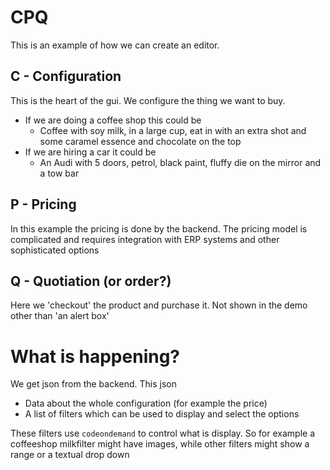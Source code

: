 # CPQ

This is an example of how we can create an editor.

## C - Configuration
This is the heart of the gui. We configure the thing we want to buy. 
* If we are doing a coffee shop this could be 
   * Coffee with soy milk, in a large cup, eat in with an extra shot and some caramel essence and chocolate on the top
* If we are hiring a car it could be
   * An Audi with 5 doors, petrol,  black paint, fluffy die on the mirror and a tow bar
   
## P - Pricing
In this example the pricing is done by the backend. The pricing model is complicated and requires 
integration with ERP systems and other sophisticated options

## Q - Quotiation (or order?)
Here we 'checkout' the product and purchase it. Not shown in the demo other than 'an alert box'

# What is happening?
We get json from the backend. This json
* Data about the whole configuration (for example the price)
* A list of filters which can be used to display and select the options

These filters use `codeondemand` to control what is display. So for example 
a coffeeshop milkfilter might have images, while other filters might show a range or a textual drop down







   